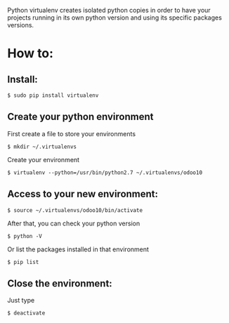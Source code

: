 Python virtualenv creates isolated python copies in order to have your
projects running in its own python version and using its specific packages versions.

How to:
=======

Install:
----
```
$ sudo pip install virtualenv
```

Create your python environment
------------------------------

First create a file to store your environments
```
$ mkdir ~/.virtualenvs
```
Create your environment
```
$ virtualenv --python=/usr/bin/python2.7 ~/.virtualenvs/odoo10
```

Access to your new environment:
-------------------------------
```
$ source ~/.virtualenvs/odoo10/bin/activate
```
After that, you can check your python version
```
$ python -V
```
Or list the packages installed in that environment
```
$ pip list
```
Close the environment:
----------------------
Just type
```
$ deactivate
```
